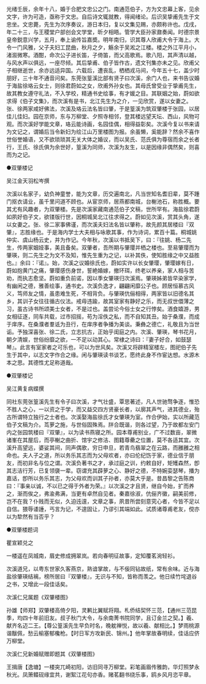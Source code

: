 <!-- { "loadSidebar": true } -->
光绪壬辰，余年十八，婚于合肥文忠公之门。南通范伯子，方为文忠幕上客，见余文字，许为可造，亟称于文忠。自后诗文辄就教，得闻绪论。后识吴挚甫先生于文忠坐。文忠薨，先生为次序奏议，游日本归，复以文集见赐，亦颇称许也。戊戌，年二十三，与王稷堂户部创会文学堂，昕夕相晤。管学大臣孙家鼐奏闻。时德宗景皇帝鋭意兴学，五月，奉上谕传旨嘉奬。明年南归，识其尊人欣甫大令于海上。大令一门风雅，父子夫妇工昆曲，秋月之夕，觞余于吴淞之江楼。楼之外江平月小，渚溆微寒。酒酣，命次公子进长笛，子倚笛，而父高歌焉。歌八阳，其声清以越，与风水声以俱远，一座尽倾。其后挚甫、伯子皆作古，遗文刊集亦未之见。欣甫父子相继逝世，余亦远适异国。六载后，遭丧乱，栖栖戎马间，今年五十七，盖少时朋好，三十年不通音问矣。东莞张篁溪比部有贤子曰次溪，余门人也，来书告议婚于海盐徐珞云女士，则徐君蔚如之女，欣甫外孙女也。其母氏曾受业于挚甫先生，故其教女遵守礼法，不入学校，精通书史绘事，有才媛之目。其联姻之始，蔚如欲求得《伯子文集》，而次溪有是书，北江先生为之介，一见欣赏，遂以女妻之。张、徐两家咸好佛法，次溪及珞云法名皆曰肇，于是篁溪为筑双肇楼于张园，以居佳儿佳妇。园在京师，东与万柳堂、夕照寺相邻，登其楼远望天坛、西山，风物可观。而次溪好学能文章，珞云能诗画，名园佳偶，相得益彰矣。次溪今复以书来请为文记之，谓婚后当令新妇为绘江山万里楼图为报。余虽懒，奚能辞？然余不喜作世俗誉婚语，又不欲琐琐其无关大体之婚议，而以吴氏、范氏俱为尊宿而余之长者行，王氏、徐氏俱为余世好，篁溪为同师，次溪为友生，以是因缘非偶然矣，则喜而为之记。

●双肇楼记

吴江金天羽松岑撰

次溪以名家子，幼负神童誉，能为文章，历交遍南北，凡当世知名耆旧辈，莫不踵门抠衣请业，虽千里问道不顾也。从宦京师，居燕都南城，台榭池石，称胜概。要其尤有风趣者，为双肇楼。先是次溪家藏南通范伯子文稿，世所罕有。海盐徐君蔚如夙好伯子文，欲镂版行世，因桐城吴北江往求得之。蔚如见次溪，赏其头角，遂以女妻之。张、徐二家事佛谨，而次溪夫妇法名皆以肇称，故先颜其居楼曰『双肇』，志胜缘也。于是海内学士大夫相与咏歌其事，作为诗词，累百十篇。桐城姚仲实、虞山杨云史，并为作记。今年秋，次溪以书抵吴下，曰：『往姚、杨二先生，传两家姻娅事，美且备矣。双肇者，吾所期与肇璎并栖之楼也。至易肇璎而为肇瑛，则二先生之为文不及知，惟先生重为之记，以补其佚，使知胜缘之中又益胜也。』余曰：『诺』。始，次溪之议婚徐氏也，蔚如实许以长女肇璎，肇璎嫁有日，蔚如抱黄门之痛，肇璎感伤身世，誓絶婚嫁，撤环珥，终老以养亲，家人相与苦劝，而执志愈坚。蔚如重负前诺，因以季女肇瑛归次溪焉。肇瑛姊弟皆早染家学，有幽闲之德，雅善绘事，通书史。次溪负逸才，翩翩闲靡公子也。顾居恒慕古风义，笃师友之情，虽患难生死，不相背负。与肇瑛伉俪相得，两家皆以旧德名其乡，其训子女往往循古仪法。戒毋违踰，故其室家有静好之乐，而无叔世儇薄之习，虽古诗书所颂美士女者，不是过也。盖尝论今俗士女之行悖矣。酒食嬉游，男女相征逐，同车共载，过市招摇，苟为淫佚之私，而不自知其丑。始于桑濮，而成于庠序。在桑濮者羣诋为丑行，在庠序者争播为美谈。秉彝之德亡，礼敬且为当世诟。予独深喜张、徐二氏，立志抗古，正始乎闺庭之内。次溪、肇瑛，琴书花月，朝夕清娱，世俗纷靡之欲，一不足以动其心。常棣之诗曰：『妻子好合，如鼓瑟琴』。此言有室家者之可乐也，可以为世风矣。次溪又将辟精室楼左，图祀伯子先生于其中，以志文字作合之缘。闲与肇瑛读书谈艺，愿终此身不作宦达想。水源木本之思。其德性尤足称道哉。

●双肇楼记

吴江黄复病蝶撰

同社东莞张篁溪先生有令子曰次溪，才气壮盛，覃思著述，凡人世驰骛争逐，惟恐不胜人之心，一以资之于学，而又益交四方贤豪长者，以廓其声气，进其德业，殆古所谓特立独行之士者也。次溪娶海盐徐氏才女肇瑛为室。作合伊始，实以所藏范伯子文稿为介。茑萝之施，与世俗固殊焉。牉合既谐，则各过望，乃于故都左安门内之张园筑楼曰『双肇』，以为读书燕寝之所。园本尊甫别业，广不过数亩，翠微诸峯在其屋后，而亭榭之曲折、馆宇之修洁、图籍尊罍之位置，莫不各适其宜。次溪升高望远，婆娑其间，同声偶歌，穷日申旦，若青鸟翡翠之在云路，而雝雝之相命也。夫人子之道，所以务乐其志而为父母欢者，亦曰伦纪饬于家，德业信于朋友，而初非名与位之谓。次溪负著书之才，承过庭之训，约敕自好，矩矱森然，卽其志洁行芳，已复领褏一辈。窃谓充其薜萝之心、静好之德，不特婉娈瑟琴，播为嘉话，卽所以务乐其志，为父母欢而训其子孙者，亦莫大乎是。昔昌黎之告陈商曰：『事亲以诚，不以已之得于外者为荣。』以次溪之才且贤，继自今始，扩而养之，渐而俟之，弗渝弗满，当更有卓然自见者。秦嘉徐淑，伉俪齐徽，嗣美前修，岂不在我？仆贱而无似，久迫迍邅，文章之事，夙昔所尝刻意究心者，今皆不足以自信。猥辱诿諈，丐言为记，不遑固让，乃谬引其端如此。试质诸尊甫老友，傥亦以为犂然有当否乎？

●双肇楼题词

瞿宣颖兑之

一楼遥在凤城南，眉史修成拥翠岚。若向春明征故事，定知覆茗涴轻衫。

次溪道兄，以粤东世家久客燕京，熟谙掌故，与不佞同钻故纸，常有余味。近与海盐徐肇瑛结褵，榜所居曰『双肇楼』，无识与不知，皆称而羡之。他日续竹垞退谷之书，又增此一段佳话矣。

次溪仁兄属题《双肇楼图》

孙雄【师郑】双肇楼高倚夕阳，灵鹣比翼赋将翔。札侨结契怀三范，【通州三范昆季，均四十年前旧友。叔子秋门大令，与余南菁书院同学，且订金兰之契。】羲、献齐名迈二王。【尊公篁溪先生早负时名，晚躭禅悦，故以羲、献相比。】梦雨桃源谐黻佩，愁云榆塞郁欃枪。【时日军方攻新民、锦州。】他年掌故春明续，佳话应侪万柳堂。

次溪仁兄新婚赋赠即题其《双肇楼图》

王揖唐【逸塘】一楼突兀崎初阳，访旧同寻万柳堂。彩笔画眉传雅韵，华灯照梦永秋光。凤箫鲽砚缘宜共，谢絮江花句亦香。赌茗翻书绕乐事，鸥乡风月恣平章。


 

